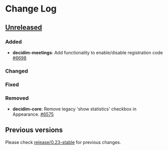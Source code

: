 # Change Log

## [Unreleased](https://github.com/decidim/decidim/tree/HEAD)

### Added

- **decidim-meetings**: Add functionality to enable/disable registration code [\#6698](https://github.com/decidim/decidim/pull/6698)

### Changed

### Fixed

### Removed

- **decidim-core**: Remove legacy 'show statistics' checkbox in Appearance. [\#6575](https://github.com/decidim/decidim/pull/6575)

## Previous versions

Please check [release/0.23-stable](https://github.com/decidim/decidim/blob/release/0.23-stable/CHANGELOG.md) for previous changes.
